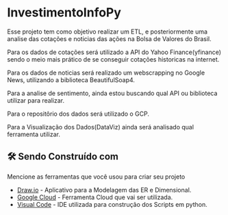 # InvestimentoInfoPy

Esse projeto tem como objetivo realizar um ETL, e posteriormente uma analise das cotações e noticias das ações na Bolsa de Valores do Brasil.

Para os dados de cotações será utilizado a API do Yahoo Finance(yfinance) sendo o meio mais prático de se conseguir cotações historicas na internet.

Para os dados de noticias será realizado um webscrapping no Google News, utilizando a biblioteca BeautifulSoap4. 

Para a analise de sentimento, ainda estou buscando qual API ou biblioteca utilizar para realizar.

Para o repositôrio dos dados será utilizado o GCP.

Para a Visualização dos Dados(DataViz) ainda será analisado qual ferramenta utilizar.

## 🛠️ Sendo Construído com

Mencione as ferramentas que você usou para criar seu projeto

* [Draw.io](https://app.diagrams.net/?mode=google) - Aplicativo para a Modelagem das ER e Dimensional.
* [Google Cloud](https://cloud.google.com/?hl=pt-BR) - Ferramenta Cloud que vai ser utilizada.
* [Visual Code](https://code.visualstudio.com/download) - IDE utilizada para construção dos Scripts em python.



